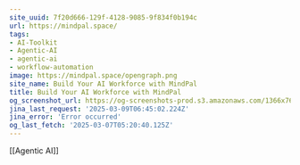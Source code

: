 ```yaml
---
site_uuid: 7f20d666-129f-4128-9085-9f834f0b194c
url: https://mindpal.space/
tags:
- AI-Toolkit
- Agentic-AI
- agentic-ai
- workflow-automation
image: https://mindpal.space/opengraph.png
site_name: Build Your AI Workforce with MindPal
title: Build Your AI Workforce with MindPal
og_screenshot_url: https://og-screenshots-prod.s3.amazonaws.com/1366x768/80/false/c81aecaf52bb14081e11e52fbd8c9048b91cabea1446b33d36320ebc2377e4cc.jpeg
jina_last_request: '2025-03-09T06:45:02.224Z'
jina_error: 'Error occurred'
og_last_fetch: '2025-03-07T05:20:40.125Z'
---
```

[[Agentic AI]]


